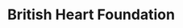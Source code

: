 ---
title: "British Heart Foundation"
url: /bristol/british-heart-foundation-gloucester-road/
shop: charity
---